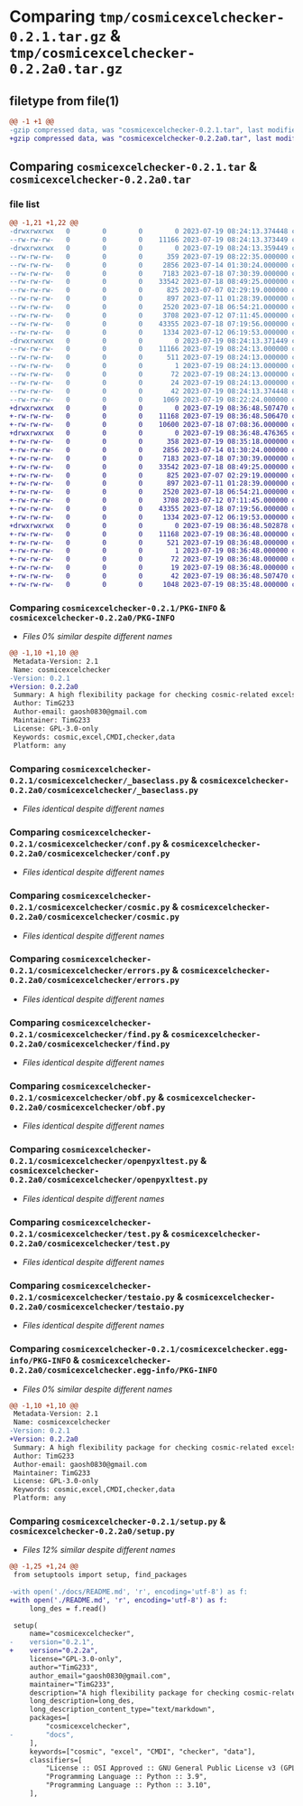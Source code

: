 # Comparing `tmp/cosmicexcelchecker-0.2.1.tar.gz` & `tmp/cosmicexcelchecker-0.2.2a0.tar.gz`

## filetype from file(1)

```diff
@@ -1 +1 @@
-gzip compressed data, was "cosmicexcelchecker-0.2.1.tar", last modified: Wed Jul 19 08:24:13 2023, max compression
+gzip compressed data, was "cosmicexcelchecker-0.2.2a0.tar", last modified: Wed Jul 19 08:36:48 2023, max compression
```

## Comparing `cosmicexcelchecker-0.2.1.tar` & `cosmicexcelchecker-0.2.2a0.tar`

### file list

```diff
@@ -1,21 +1,22 @@
-drwxrwxrwx   0        0        0        0 2023-07-19 08:24:13.374448 cosmicexcelchecker-0.2.1/
--rw-rw-rw-   0        0        0    11166 2023-07-19 08:24:13.373449 cosmicexcelchecker-0.2.1/PKG-INFO
-drwxrwxrwx   0        0        0        0 2023-07-19 08:24:13.359449 cosmicexcelchecker-0.2.1/cosmicexcelchecker/
--rw-rw-rw-   0        0        0      359 2023-07-19 08:22:35.000000 cosmicexcelchecker-0.2.1/cosmicexcelchecker/__init__.py
--rw-rw-rw-   0        0        0     2856 2023-07-14 01:30:24.000000 cosmicexcelchecker-0.2.1/cosmicexcelchecker/_baseclass.py
--rw-rw-rw-   0        0        0     7183 2023-07-18 07:30:39.000000 cosmicexcelchecker-0.2.1/cosmicexcelchecker/conf.py
--rw-rw-rw-   0        0        0    33542 2023-07-18 08:49:25.000000 cosmicexcelchecker-0.2.1/cosmicexcelchecker/cosmic.py
--rw-rw-rw-   0        0        0      825 2023-07-07 02:29:19.000000 cosmicexcelchecker-0.2.1/cosmicexcelchecker/errors.py
--rw-rw-rw-   0        0        0      897 2023-07-11 01:28:39.000000 cosmicexcelchecker-0.2.1/cosmicexcelchecker/find.py
--rw-rw-rw-   0        0        0     2520 2023-07-18 06:54:21.000000 cosmicexcelchecker-0.2.1/cosmicexcelchecker/obf.py
--rw-rw-rw-   0        0        0     3708 2023-07-12 07:11:45.000000 cosmicexcelchecker-0.2.1/cosmicexcelchecker/openpyxltest.py
--rw-rw-rw-   0        0        0    43355 2023-07-18 07:19:56.000000 cosmicexcelchecker-0.2.1/cosmicexcelchecker/test.py
--rw-rw-rw-   0        0        0     1334 2023-07-12 06:19:53.000000 cosmicexcelchecker-0.2.1/cosmicexcelchecker/testaio.py
-drwxrwxrwx   0        0        0        0 2023-07-19 08:24:13.371449 cosmicexcelchecker-0.2.1/cosmicexcelchecker.egg-info/
--rw-rw-rw-   0        0        0    11166 2023-07-19 08:24:13.000000 cosmicexcelchecker-0.2.1/cosmicexcelchecker.egg-info/PKG-INFO
--rw-rw-rw-   0        0        0      511 2023-07-19 08:24:13.000000 cosmicexcelchecker-0.2.1/cosmicexcelchecker.egg-info/SOURCES.txt
--rw-rw-rw-   0        0        0        1 2023-07-19 08:24:13.000000 cosmicexcelchecker-0.2.1/cosmicexcelchecker.egg-info/dependency_links.txt
--rw-rw-rw-   0        0        0       72 2023-07-19 08:24:13.000000 cosmicexcelchecker-0.2.1/cosmicexcelchecker.egg-info/requires.txt
--rw-rw-rw-   0        0        0       24 2023-07-19 08:24:13.000000 cosmicexcelchecker-0.2.1/cosmicexcelchecker.egg-info/top_level.txt
--rw-rw-rw-   0        0        0       42 2023-07-19 08:24:13.374448 cosmicexcelchecker-0.2.1/setup.cfg
--rw-rw-rw-   0        0        0     1069 2023-07-19 08:22:24.000000 cosmicexcelchecker-0.2.1/setup.py
+drwxrwxrwx   0        0        0        0 2023-07-19 08:36:48.507470 cosmicexcelchecker-0.2.2a0/
+-rw-rw-rw-   0        0        0    11168 2023-07-19 08:36:48.506470 cosmicexcelchecker-0.2.2a0/PKG-INFO
+-rw-rw-rw-   0        0        0    10600 2023-07-18 07:08:36.000000 cosmicexcelchecker-0.2.2a0/README.md
+drwxrwxrwx   0        0        0        0 2023-07-19 08:36:48.476365 cosmicexcelchecker-0.2.2a0/cosmicexcelchecker/
+-rw-rw-rw-   0        0        0      358 2023-07-19 08:35:18.000000 cosmicexcelchecker-0.2.2a0/cosmicexcelchecker/__init__.py
+-rw-rw-rw-   0        0        0     2856 2023-07-14 01:30:24.000000 cosmicexcelchecker-0.2.2a0/cosmicexcelchecker/_baseclass.py
+-rw-rw-rw-   0        0        0     7183 2023-07-18 07:30:39.000000 cosmicexcelchecker-0.2.2a0/cosmicexcelchecker/conf.py
+-rw-rw-rw-   0        0        0    33542 2023-07-18 08:49:25.000000 cosmicexcelchecker-0.2.2a0/cosmicexcelchecker/cosmic.py
+-rw-rw-rw-   0        0        0      825 2023-07-07 02:29:19.000000 cosmicexcelchecker-0.2.2a0/cosmicexcelchecker/errors.py
+-rw-rw-rw-   0        0        0      897 2023-07-11 01:28:39.000000 cosmicexcelchecker-0.2.2a0/cosmicexcelchecker/find.py
+-rw-rw-rw-   0        0        0     2520 2023-07-18 06:54:21.000000 cosmicexcelchecker-0.2.2a0/cosmicexcelchecker/obf.py
+-rw-rw-rw-   0        0        0     3708 2023-07-12 07:11:45.000000 cosmicexcelchecker-0.2.2a0/cosmicexcelchecker/openpyxltest.py
+-rw-rw-rw-   0        0        0    43355 2023-07-18 07:19:56.000000 cosmicexcelchecker-0.2.2a0/cosmicexcelchecker/test.py
+-rw-rw-rw-   0        0        0     1334 2023-07-12 06:19:53.000000 cosmicexcelchecker-0.2.2a0/cosmicexcelchecker/testaio.py
+drwxrwxrwx   0        0        0        0 2023-07-19 08:36:48.502878 cosmicexcelchecker-0.2.2a0/cosmicexcelchecker.egg-info/
+-rw-rw-rw-   0        0        0    11168 2023-07-19 08:36:48.000000 cosmicexcelchecker-0.2.2a0/cosmicexcelchecker.egg-info/PKG-INFO
+-rw-rw-rw-   0        0        0      521 2023-07-19 08:36:48.000000 cosmicexcelchecker-0.2.2a0/cosmicexcelchecker.egg-info/SOURCES.txt
+-rw-rw-rw-   0        0        0        1 2023-07-19 08:36:48.000000 cosmicexcelchecker-0.2.2a0/cosmicexcelchecker.egg-info/dependency_links.txt
+-rw-rw-rw-   0        0        0       72 2023-07-19 08:36:48.000000 cosmicexcelchecker-0.2.2a0/cosmicexcelchecker.egg-info/requires.txt
+-rw-rw-rw-   0        0        0       19 2023-07-19 08:36:48.000000 cosmicexcelchecker-0.2.2a0/cosmicexcelchecker.egg-info/top_level.txt
+-rw-rw-rw-   0        0        0       42 2023-07-19 08:36:48.507470 cosmicexcelchecker-0.2.2a0/setup.cfg
+-rw-rw-rw-   0        0        0     1048 2023-07-19 08:35:48.000000 cosmicexcelchecker-0.2.2a0/setup.py
```

### Comparing `cosmicexcelchecker-0.2.1/PKG-INFO` & `cosmicexcelchecker-0.2.2a0/PKG-INFO`

 * *Files 0% similar despite different names*

```diff
@@ -1,10 +1,10 @@
 Metadata-Version: 2.1
 Name: cosmicexcelchecker
-Version: 0.2.1
+Version: 0.2.2a0
 Summary: A high flexibility package for checking cosmic-related excels under CMDI cosmic standards
 Author: TimG233
 Author-email: gaosh0830@gmail.com
 Maintainer: TimG233
 License: GPL-3.0-only
 Keywords: cosmic,excel,CMDI,checker,data
 Platform: any
```

### Comparing `cosmicexcelchecker-0.2.1/cosmicexcelchecker/_baseclass.py` & `cosmicexcelchecker-0.2.2a0/cosmicexcelchecker/_baseclass.py`

 * *Files identical despite different names*

### Comparing `cosmicexcelchecker-0.2.1/cosmicexcelchecker/conf.py` & `cosmicexcelchecker-0.2.2a0/cosmicexcelchecker/conf.py`

 * *Files identical despite different names*

### Comparing `cosmicexcelchecker-0.2.1/cosmicexcelchecker/cosmic.py` & `cosmicexcelchecker-0.2.2a0/cosmicexcelchecker/cosmic.py`

 * *Files identical despite different names*

### Comparing `cosmicexcelchecker-0.2.1/cosmicexcelchecker/errors.py` & `cosmicexcelchecker-0.2.2a0/cosmicexcelchecker/errors.py`

 * *Files identical despite different names*

### Comparing `cosmicexcelchecker-0.2.1/cosmicexcelchecker/find.py` & `cosmicexcelchecker-0.2.2a0/cosmicexcelchecker/find.py`

 * *Files identical despite different names*

### Comparing `cosmicexcelchecker-0.2.1/cosmicexcelchecker/obf.py` & `cosmicexcelchecker-0.2.2a0/cosmicexcelchecker/obf.py`

 * *Files identical despite different names*

### Comparing `cosmicexcelchecker-0.2.1/cosmicexcelchecker/openpyxltest.py` & `cosmicexcelchecker-0.2.2a0/cosmicexcelchecker/openpyxltest.py`

 * *Files identical despite different names*

### Comparing `cosmicexcelchecker-0.2.1/cosmicexcelchecker/test.py` & `cosmicexcelchecker-0.2.2a0/cosmicexcelchecker/test.py`

 * *Files identical despite different names*

### Comparing `cosmicexcelchecker-0.2.1/cosmicexcelchecker/testaio.py` & `cosmicexcelchecker-0.2.2a0/cosmicexcelchecker/testaio.py`

 * *Files identical despite different names*

### Comparing `cosmicexcelchecker-0.2.1/cosmicexcelchecker.egg-info/PKG-INFO` & `cosmicexcelchecker-0.2.2a0/cosmicexcelchecker.egg-info/PKG-INFO`

 * *Files 0% similar despite different names*

```diff
@@ -1,10 +1,10 @@
 Metadata-Version: 2.1
 Name: cosmicexcelchecker
-Version: 0.2.1
+Version: 0.2.2a0
 Summary: A high flexibility package for checking cosmic-related excels under CMDI cosmic standards
 Author: TimG233
 Author-email: gaosh0830@gmail.com
 Maintainer: TimG233
 License: GPL-3.0-only
 Keywords: cosmic,excel,CMDI,checker,data
 Platform: any
```

### Comparing `cosmicexcelchecker-0.2.1/setup.py` & `cosmicexcelchecker-0.2.2a0/setup.py`

 * *Files 12% similar despite different names*

```diff
@@ -1,25 +1,24 @@
 from setuptools import setup, find_packages
 
-with open('./docs/README.md', 'r', encoding='utf-8') as f:
+with open('./README.md', 'r', encoding='utf-8') as f:
     long_des = f.read()
 
 setup(
     name="cosmicexcelchecker",
-    version="0.2.1",
+    version="0.2.2a",
     license="GPL-3.0-only",
     author="TimG233",
     author_email="gaosh0830@gmail.com",
     maintainer="TimG233",
     description="A high flexibility package for checking cosmic-related excels under CMDI cosmic standards",
     long_description=long_des,
     long_description_content_type="text/markdown",
     packages=[
         "cosmicexcelchecker",
-        "docs",
     ],
     keywords=["cosmic", "excel", "CMDI", "checker", "data"],
     classifiers=[
         "License :: OSI Approved :: GNU General Public License v3 (GPLv3)",
         "Programming Language :: Python :: 3.9",
         "Programming Language :: Python :: 3.10",
     ],
```

